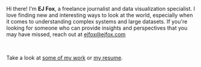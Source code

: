 Hi there! I'm **EJ Fox**, a freelance journalist and data visualization specialist. 
I love finding new and interesting ways to look at the world, especially when it comes to understanding complex systems and large datasets. If you're looking for someone who can provide insights and perspectives that you may have missed, reach out at [ejfox@ejfox.com](mailto:ejfox@ejfox.com)

<br />

Take a look at [some of my work](/projects) or [my resume](http://ejfox.com/resume.pdf).
